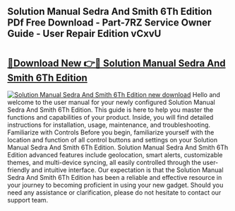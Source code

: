 ## Solution Manual Sedra And Smith 6Th Edition PDf Free Download - Part-7RZ Service Owner Guide - User Repair Edition vCxvU

# <h2><a href="http://bc47998.oget.top/?id=Solution+Manual+Sedra+And+Smith+6Th+Edition">🔗Download New 👉🔴 Solution Manual Sedra And Smith 6Th Edition</a></h2>

[![Solution Manual Sedra And Smith 6Th Edition new download](https://i.imgur.com/5g1atiW.png)](http://bc47998.oget.top/?id=Solution+Manual+Sedra+And+Smith+6Th+Edition)
Hello and welcome to the user manual for your newly configured Solution Manual Sedra And Smith 6Th Edition. This guide is here to help you master the functions and capabilities of your product. Inside, you will find detailed instructions for installation, usage, maintenance, and troubleshooting. Familiarize with Controls Before you begin, familiarize yourself with the location and function of all control buttons and settings on your Solution Manual Sedra And Smith 6Th Edition. Solution Manual Sedra And Smith 6Th Edition advanced features include geolocation, smart alerts, customizable themes, and multi-device syncing, all easily controlled through the user-friendly and intuitive interface. Our expectation is that the Solution Manual Sedra And Smith 6Th Edition has been a reliable and effective resource in your journey to becoming proficient in using your new gadget. Should you need any assistance or clarification, please do not hesitate to contact our support team.
